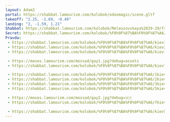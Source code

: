```yaml
---
layout: Adam2
portal: https://shabbat.lamourism.com/kolobok/odoomagic/scene.gltf
takeoff: "2.25, -1.69, -0.49"
landing: "2, -1.59, 1.21"
Shabbat: https://shabbat.lamourism.com/kolobok/Meleuzovskaya%2029-29/fsb.ru/www.cia.gov/%D0%9D%D0%B8%D0%BA%D0%B8%D1%82%D0%B0%D0%9A%D0%BE%D0%B6%D0%B5%D0%BC%D1%8F%D0%BA%D0%B0.mp4?debug=🇺🇦
Secret: https://shabbat.lamourism.com/kolobok/%F0%9F%87%BA%F0%9F%87%A6/%F0%9F%87%AB%F0%9F%87%B7.jpg
Pravda:
 - https://shabbat.lamourism.com/kolobok/%F0%9F%87%BA%F0%9F%87%A6/kiev3.jpg?debug=🇫🇷
 - https://shabbat.lamourism.com/kolobok/%F0%9F%87%BA%F0%9F%87%A6/kiev2.jpg?debug=🇫🇷
 - https://shabbat.lamourism.com/kolobok/%F0%9F%87%BA%F0%9F%87%A6/kiev1.jpg?debug=🇫🇷

 - https://moses.lamourism.com/mossad/gay1.jpg?debug=assets
 - https://shabbat.lamourism.com/kolobok/%F0%9F%87%BA%F0%9F%87%A6/kiev7.jpg?debug=🇫🇷

 - https://shabbat.lamourism.com/kolobok/%F0%9F%87%BA%F0%9F%87%A6/1kiev.jpg?debug=🇫🇷
 - https://shabbat.lamourism.com/kolobok/%F0%9F%87%BA%F0%9F%87%A6/2kiev.jpg?debug=🇫🇷
 - https://shabbat.lamourism.com/kolobok/%F0%9F%87%BA%F0%9F%87%A6/3kiev.jpg?debug=🇫🇷
 - https://shabbat.lamourism.com/kolobok/%F0%9F%87%BA%F0%9F%87%A6/5kiev.jpg?debug=🇫🇷

 - https://moses.lamourism.com/mossad/gay2.jpg?debug=🇵🇹
 - https://shabbat.lamourism.com/kolobok/%F0%9F%87%BA%F0%9F%87%A6/7kiev.jpg?debug=🇫🇷

 - https://shabbat.lamourism.com/kolobok/%F0%9F%87%BA%F0%9F%87%A6/kiev5.jpg?debug=🇫🇷
---
```

